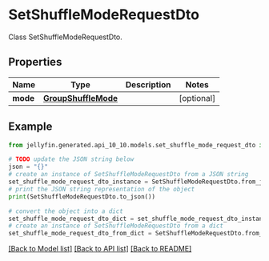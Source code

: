 # SetShuffleModeRequestDto

Class SetShuffleModeRequestDto.

## Properties

Name | Type | Description | Notes
------------ | ------------- | ------------- | -------------
**mode** | [**GroupShuffleMode**](GroupShuffleMode.md) |  | [optional] 

## Example

```python
from jellyfin.generated.api_10_10.models.set_shuffle_mode_request_dto import SetShuffleModeRequestDto

# TODO update the JSON string below
json = "{}"
# create an instance of SetShuffleModeRequestDto from a JSON string
set_shuffle_mode_request_dto_instance = SetShuffleModeRequestDto.from_json(json)
# print the JSON string representation of the object
print(SetShuffleModeRequestDto.to_json())

# convert the object into a dict
set_shuffle_mode_request_dto_dict = set_shuffle_mode_request_dto_instance.to_dict()
# create an instance of SetShuffleModeRequestDto from a dict
set_shuffle_mode_request_dto_from_dict = SetShuffleModeRequestDto.from_dict(set_shuffle_mode_request_dto_dict)
```
[[Back to Model list]](../README.md#documentation-for-models) [[Back to API list]](../README.md#documentation-for-api-endpoints) [[Back to README]](../README.md)


